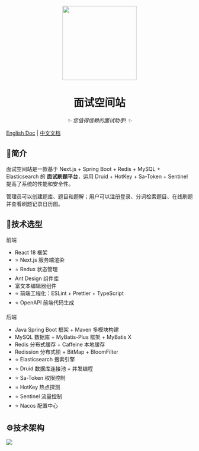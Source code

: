 <p align="center">
  <img src="https://kolin-blog.oss-cn-shanghai.aliyuncs.com/blog/202409090007739.png" width='200'>
</p>

<div align="center">

# 面试空间站

<!-- prettier-ignore-start -->
<!-- markdownlint-disable-next-line MD036 -->
_✨ 您值得信赖的面试助手! ✨_
<!-- prettier-ignore-end -->

</div>


[English Doc](./README_EN.md) | [中文文档](./README_CN.md)


## 🔖简介

面试空间站是一款基于 Next.js + Spring Boot + Redis + MySQL + Elasticsearch 的 **面试刷题平台**，运用 Druid + HotKey + Sa-Token + Sentinel 提高了系统的性能和安全性。

管理员可以创建题库、题目和题解；用户可以注册登录、分词检索题目、在线刷题并查看刷题记录日历图。



## 🔎技术选型

前端

- React 18 框架
- ⭐️ Next.js 服务端渲染
- ⭐️ Redux 状态管理
- Ant Design 组件库
- 富文本编辑器组件
- ⭐️ 前端工程化：ESLint + Prettier + TypeScript
- ⭐️ OpenAPI 前端代码生成



后端

- Java Spring Boot 框架 + Maven 多模块构建
- MySQL 数据库 + MyBatis-Plus 框架 + MyBatis X
- Redis 分布式缓存 + Caffeine 本地缓存
- Redission 分布式锁 + BitMap + BloomFilter
- ⭐️ Elasticsearch 搜索引擎
- ⭐️ Druid 数据库连接池 + 并发编程
- ⭐️ Sa-Token 权限控制
- ⭐️ HotKey 热点探测
- ⭐️ Sentinel 流量控制
- ⭐️ Nacos 配置中心



## ⚙️技术架构

![](https://kolin-blog.oss-cn-shanghai.aliyuncs.com/blog/202409082301171.png)